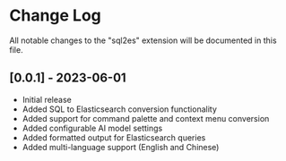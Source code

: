 # Change Log

All notable changes to the "sql2es" extension will be documented in this file.

## [0.0.1] - 2023-06-01

- Initial release
- Added SQL to Elasticsearch conversion functionality
- Added support for command palette and context menu conversion
- Added configurable AI model settings
- Added formatted output for Elasticsearch queries
- Added multi-language support (English and Chinese)